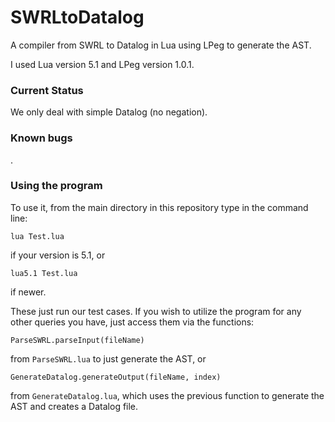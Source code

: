 # SWRLtoDatalog
A compiler from SWRL to Datalog in Lua using LPeg to generate the AST.

I used Lua version 5.1 and LPeg version 1.0.1.

### Current Status
We only deal with simple Datalog (no negation).

### Known bugs
.

### Using the program
To use it, from the main directory in this repository type in the command line:

``lua Test.lua``

if your version is 5.1, or

``lua5.1 Test.lua``

if newer.

These just run our test cases. If you wish to utilize the program for any other queries you have, just access them via the functions:

``ParseSWRL.parseInput(fileName)``

from ``ParseSWRL.lua`` to just generate the AST, or

``GenerateDatalog.generateOutput(fileName, index)``

from ``GenerateDatalog.lua``, which uses the previous function to generate the AST and creates a Datalog file.
